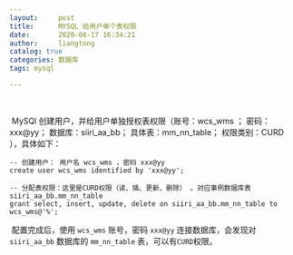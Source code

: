 ```yaml
---
layout:     post
title:      MYSQL 给用户单个表权限
date:       2020-08-17 16:34:21
author:     liangtong
catalog: true
categories: 数据库
tags: mysql

---
```


​	

​	MySQl 创建用户，并给用户单独授权表权限（账号：wcs_wms ； 密码：xxx@yy； 数据库：siiri_aa_bb； 具体表：mm_nn_table； 权限类别：CURD ），具体如下：



```MYSQL
-- 创建用户： 用户名 wcs_wms ，密码 xxx@yy
create user wcs_wms identified by 'xxx@yy';

-- 分配表权限：这里是CURD权限（读、插、更新、删除） 。对应事例数据库表 siiri_aa_bb.mm_nn_table
grant select, insert, update, delete on siiri_aa_bb.mm_nn_table to wcs_wms@'%';

```



​	配置完成后，使用 `wcs_wms` 账号，密码 `xxx@yy` 连接数据库，会发现对 `siiri_aa_bb` 数据库的 `mm_nn_table` 表，可以有`CURD`权限。

